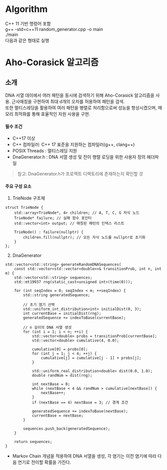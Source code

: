 # Algorithm
C++ 11 기반 명령어 포함   
g++ -std=c++11 random_generator.cpp -o main   
./main     
다음과 같은 형태로 실행    

# Aho-Corasick 알고리즘
## 소개
DNA 서열 데이에서 여러 패턴을 동시에 검색하기 위해 Aho-Corasick 알고리즘을 사용.
근사매칭을 구현하여 최대 d개의 오차를 허용하여 패턴을 검색.   
또한 멀티스레딩을 활용하여 여러 패턴을 병렬로 처리함으로써 성능을 항상시켰으며, 메모리 최적화를 통해 효율적인 자원 사용을 구현.   
#### 필수 조건
- C++17 이상   
- C++ 컴파일러: C++ 17 표준을 지원하는 컴파일러(g++, clang++)
- POSIX Threads : 멀티스레딩 지원
- DnaGenerator.h : DNA 서열 생성 및 전이 행렬 로딩을 위한 사용자 정의 헤더파일
> 참고: DnaGenerator.h가 프로젝트 디렉토리에 존재하는지 확인할 것   
#### 주요 구성 요소
1. TrieNode 구조체
```
struct TrieNode {
    std::array<TrieNode*, 4> children; // A, T, C, G 자식 노드
    TrieNode* failure; // 실패 함수 포인터
    std::vector<int> output; // 매칭된 패턴의 인덱스 리스트

    TrieNode() : failure(nullptr) {
        children.fill(nullptr); // 모든 자식 노드를 nullptr로 초기화
    }
};
```
2. DnaGenerator
```
std::vector<std::string> generateRandomDNASequences(
    const std::vector<std::vector<double>>& transitionProb, int n, int m) {
    std::vector<std::string> sequences;
    std::mt19937 rng(static_cast<unsigned int>(time(0)));

    for (int seqIndex = 0; seqIndex < m; ++seqIndex) {
        std::string generatedSequence;

        // 초기 염기 선택
        std::uniform_int_distribution<int> initialDist(0, 3);
        int currentBase = initialDist(rng);
        generatedSequence += indexToBase(currentBase);

        // n 길이의 DNA 서열 생성
        for (int i = 1; i < n; ++i) {
            std::vector<double> probs = transitionProb[currentBase];
            std::vector<double> cumulative(4, 0.0);

            cumulative[0] = probs[0];
            for (int j = 1; j < 4; ++j) {
                cumulative[j] = cumulative[j - 1] + probs[j];
            }

            std::uniform_real_distribution<double> dist(0.0, 1.0);
            double randNum = dist(rng);

            int nextBase = 0;
            while (nextBase < 4 && randNum > cumulative[nextBase]) {
                nextBase++;
            }
            if (nextBase == 4) nextBase = 3; // 경계 조건

            generatedSequence += indexToBase(nextBase);
            currentBase = nextBase;
        }

        sequences.push_back(generatedSequence);
    }

    return sequences;
}

```
- Markov Chain 개념을 적용하여 DNA 서열을 생성, 각 염기는 이전 염기에 따라 다음 연기로 전이할 확률을 가진다.
